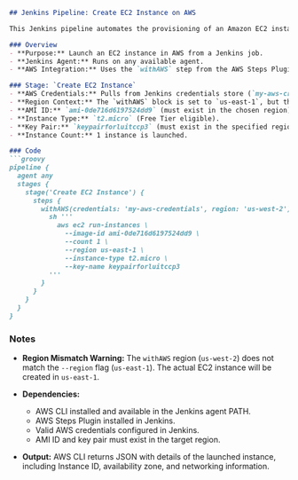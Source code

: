 ````markdown
## Jenkins Pipeline: Create EC2 Instance on AWS

This Jenkins pipeline automates the provisioning of an Amazon EC2 instance using the AWS CLI.

### Overview
- **Purpose:** Launch an EC2 instance in AWS from a Jenkins job.
- **Jenkins Agent:** Runs on any available agent.
- **AWS Integration:** Uses the `withAWS` step from the AWS Steps Plugin to provide credentials and region context.

### Stage: `Create EC2 Instance`
- **AWS Credentials:** Pulls from Jenkins credentials store (`my-aws-credentials`).
- **Region Context:** The `withAWS` block is set to `us-east-1`, but the AWS CLI command specifies `--region us-east-1`, meaning the instance will be created in **us-east-1**.
- **AMI ID:** `ami-0de716d6197524dd9` (must exist in the chosen region).
- **Instance Type:** `t2.micro` (Free Tier eligible).
- **Key Pair:** `keypairforluitccp3` (must exist in the specified region).
- **Instance Count:** 1 instance is launched.

### Code
```groovy
pipeline {
  agent any
  stages {
    stage('Create EC2 Instance') {
      steps {
        withAWS(credentials: 'my-aws-credentials', region: 'us-west-2') {
          sh '''
            aws ec2 run-instances \
              --image-id ami-0de716d6197524dd9 \
              --count 1 \
              --region us-east-1 \
              --instance-type t2.micro \
              --key-name keypairforluitccp3
          '''
        }
      }
    }
  }
}
````

### Notes

* **Region Mismatch Warning:** The `withAWS` region (`us-west-2`) does not match the `--region` flag (`us-east-1`). The actual EC2 instance will be created in `us-east-1`.
* **Dependencies:**

  * AWS CLI installed and available in the Jenkins agent PATH.
  * AWS Steps Plugin installed in Jenkins.
  * Valid AWS credentials configured in Jenkins.
  * AMI ID and key pair must exist in the target region.
* **Output:** AWS CLI returns JSON with details of the launched instance, including Instance ID, availability zone, and networking information.

```
```
